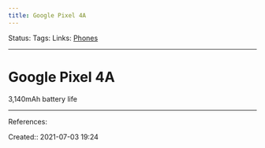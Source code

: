 ```yaml
---
title: Google Pixel 4A
---
```

Status:
Tags: 
Links: [Phones](out/phones.md)
___
# Google Pixel 4A
3,140mAh battery life
___
References:

Created:: 2021-07-03 19:24